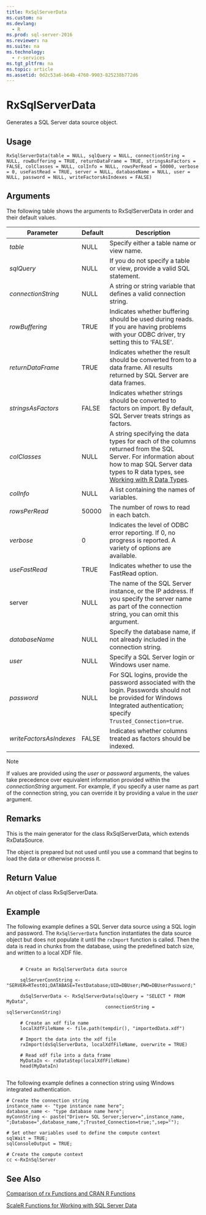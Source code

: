 ```yaml
---
title: RxSqlServerData
ms.custom: na
ms.devlang: 
  - R
ms.prod: sql-server-2016
ms.reviewer: na
ms.suite: na
ms.technology: 
  - r-services
ms.tgt_pltfrm: na
ms.topic: article
ms.assetid: 0d2c53a6-b64b-4760-9903-825238b772d6
---
```

# RxSqlServerData
Generates a SQL Server data source object. 

## Usage

`RxSqlServerData(table = NULL, sqlQuery = NULL, connectionString = NULL, rowBuffering = TRUE, returnDataFrame = TRUE, stringsAsFactors = FALSE, colClasses = NULL, colInfo = NULL, rowsPerRead = 50000, verbose = 0, useFastRead = TRUE, server = NULL, databaseName = NULL, user = NULL, password = NULL, writeFactorsAsIndexes = FALSE) `

## Arguments

The following table shows the arguments to RxSqlServerData in order and their default values.


|Parameter | Default |  Description|
| --------- | --------- | --------- |
|_table_ | NULL| Specify either a table name or view name.|
|_sqlQuery_| NULL| If you do not specify a table or view, provide a valid SQL statement.  |
|_connectionString_|NULL|A string or string variable that defines a valid connection string.|
|_rowBuffering_ |TRUE | Indicates whether buffering should be used during reads. If you are having problems with your ODBC driver, try setting this to ‘FALSE’.|
|_returnDataFrame_ |TRUE | Indicates whether the result should be converted from to a data frame. All results returned by SQL Server are data frames.|
|_stringsAsFactors_ |FALSE| Indicates whether strings should be converted to factors on import. By default, SQL Server treats strings as factors.|
|_colClasses_ |NULL|  A string specifying the data types for each of the columns returned from the SQL Server. For information about how to map SQL Server data types to R data types, see [Working with R Data Types](../../Topics/TopicNameNotContainA/Working-with-R-Data-Types.md). |
|_colInfo_ |NULL| A list containing the names of variables.|
|_rowsPerRead_ |50000| The number of rows to read in each batch.|
|_verbose_ |0| Indicates the level of ODBC error reporting. If 0, no progress is reported. A variety of options are available.|
|_useFastRead_| TRUE| Indicates whether to use the FastRead option.
|server |NULL| The name of the SQL Server instance, or the IP address. If you specify the server name as part of the connection string, you can omit this argument.
|_databaseName_| NULL| Specify the database name, if not already included in the connection string. |
|_user_ |NULL| Specify a SQL Server login or Windows user name.
|_password_| NULL| For SQL logins, provide the password associated with the login. Passwords should not be provided for Windows Integrated authentication; specify `Trusted_Connection=true`.|
|_writeFactorsAsIndexes_| FALSE| Indicates whether columns treated as factors should be indexed. |

>[!NOTE]
> 
> If values are provided using the _user_ or _password_ arguments, the values take precedence over equivalent information provided within the _connectionString_ argument. For example, if you specify a user name as part of the connection string, you can override it by providing a value in the _user_ argument.


## Remarks
This is the main generator for the class RxSqlServerData, which extends RxDataSource.

The object is prepared but not used until you use a command that begins to load the data or otherwise process it.

## Return Value
An object of class RxSqlServerData. 

## Example

The following example defines a SQL Server data source using a SQL login and password. The `RxSqlServerData` function instantiates the data source object but does not populate it until the `rxImport` function is called. Then the data is read in chunks from the database, using the predefined batch size, and written to a local XDF file.
~~~~
     
     # Create an RxSqlServerData data source
     
     sqlServerConnString <- "SERVER=RTest01;DATABASE=TestDatabase;UID=DBUser;PWD=DBUserPassword;"
     
     dsSqlServerData <- RxSqlServerData(sqlQuery = "SELECT * FROM MyData",
                                    connectionString = sqlServerConnString)
        
     # Create an xdf file name
     localXdfFileName <- file.path(tempdir(), "importedData.xdf")
     
     # Import the data into the xdf file
     rxImport(dsSqlServerData, localXdfFileName, overwrite = TRUE)
     
     # Read xdf file into a data frame
     MyDataIn <- rxDataStep(localXdfFileName)
     head(MyDataIn)
     
~~~~

The following example defines a connection string using Windows integrated authentication.

~~~~
# Create the connection string
instance_name <- "type instance name here";
database_name <- "type database name here";
myConnString <- paste("Driver= SQL Server;Server=",instance_name, ";Database=",database_name,";Trusted_Connection=true;",sep="");

# Set other variables used to define the compute context
sqlWait = TRUE;
sqlConsoleOutput = TRUE;

# Create the compute context
cc <-RxInSqlServer
~~~~

## See Also
[Comparison of rx Functions and CRAN R Functions](../../Topics/TopicNameNotContainA/Summary-of-rx-Functions.md)

[ScaleR Functions for Working with SQL Server Data](../../Topics/TopicNameNotContainA/ScaleR-Functions-for-Working-with-SQL-Server-Data.md)
